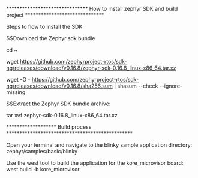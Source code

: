 ******************************* How to install zephyr SDK and build project ******************************

Steps to flow to install the SDK

$$Download the Zephyr sdk bundle

cd ~

wget https://github.com/zephyrproject-rtos/sdk-ng/releases/download/v0.16.8/zephyr-sdk-0.16.8_linux-x86_64.tar.xz

wget -O - https://github.com/zephyrproject-rtos/sdk-ng/releases/download/v0.16.8/sha256.sum | shasum --check --ignore-missing

$$Extract the Zephyr SDK bundle archive:

tar xvf zephyr-sdk-0.16.8_linux-x86_64.tar.xz

******************* Build process ************************************************

Open your terminal and navigate to the blinky sample application directory: zephyr/samples/basic/blinky

Use the west tool to build the application for the kore_microvisor board: west build -b kore_microvisor



